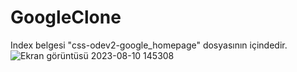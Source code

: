 # GoogleClone
Index belgesi "css-odev2-google_homepage" dosyasının içindedir.
![Ekran görüntüsü 2023-08-10 145308](https://github.com/frknbyrktrs/YeniGoogle-dev/assets/138303204/378b1374-760d-4740-8a4e-5dbda91f3563)
